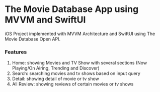 # The Movie Database App using MVVM and SwiftUI
iOS Project implemented with MVVM Architecture and SwiftUI using The Movie Database Open API.

### Features
1. Home: showing Movies and TV Show with several sections (Now Playing/On Airing, Trending and Discover)
2. Search: searching movies and tv shows based on input query
3. Detail: showing detail of movie or tv show
4. All Review: showing reviews of certain movies or tv shows
